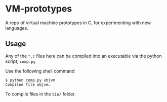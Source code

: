 # VM-prototypes
A repo of virtual machine prototypes in C, for experimenting with new languages.

## Usage

Any of the `*.c` files here can be compiled into an executable via the python script, `comp.py`

Use the following shell command

```
$ python comp.py objvm
Compiled file objvm.
```

To compile files in the `bin/` folder.
